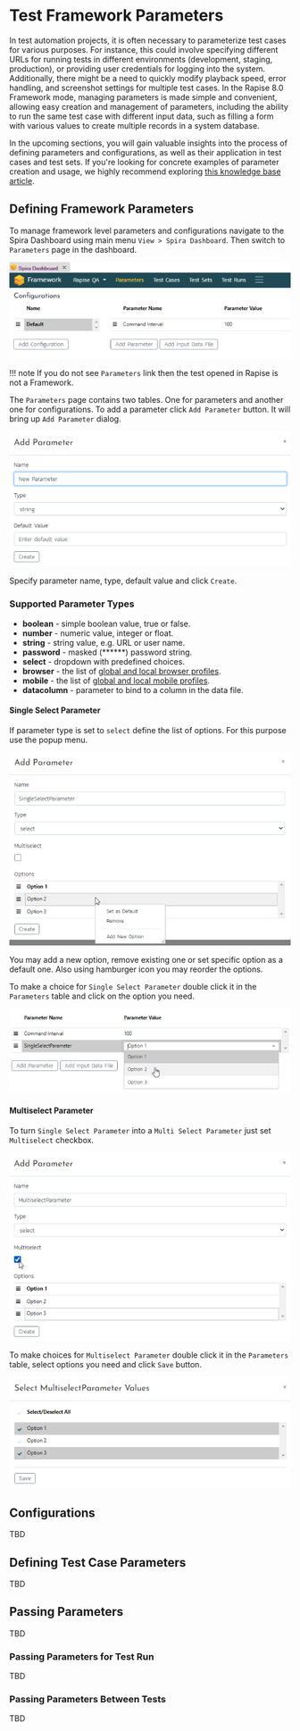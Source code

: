 # Test Framework Parameters

In test automation projects, it is often necessary to parameterize test cases for various purposes. For instance, this could involve specifying different URLs for running tests in different environments (development, staging, production), or providing user credentials for logging into the system. Additionally, there might be a need to quickly modify playback speed, error handling, and screenshot settings for multiple test cases. In the Rapise 8.0 Framework mode, managing parameters is made simple and convenient, allowing easy creation and management of parameters, including the ability to run the same test case with different input data, such as filling a form with various values to create multiple records in a system database.

In the upcoming sections, you will gain valuable insights into the process of defining parameters and configurations, as well as their application in test cases and test sets. If you're looking for concrete examples of parameter creation and usage, we highly recommend exploring [this knowledge base article](https://www.inflectra.com/Support/KnowledgeBase/KB749.aspx).

## Defining Framework Parameters

To manage framework level parameters and configurations navigate to the Spira Dashboard using main menu `View > Spira Dashboard`. Then switch to `Parameters` page in the dashboard.

![Parameters Page](img/parameters_parameters_tab.png)

!!! note
    If you do not see `Parameters` link then the test opened in Rapise is not a Framework.

The `Parameters` page contains two tables. One for parameters and another one for configurations. To add a parameter click `Add Parameter` button. It will bring up `Add Parameter` dialog.

![Add Parameter Dialog](img/parameters_add_parameter_dialog.png)

Specify parameter name, type, default value and click `Create`. 

### Supported Parameter Types

- **boolean** - simple boolean value, true or false.
- **number** - numeric value, integer or float.
- **string** - string value, e.g. URL or user name. 
- **password** - masked (******) password string.
- **select** - dropdown with predefined choices.
- **browser** - the list of [global and local browser profiles](../selenium_settings_dialog.md#local-selenium-profiles).
- **mobile** - the list of [global and local mobile profiles](../mobile_settings_dialog.md#local-mobile-profiles).
- **datacolumn** - parameter to bind to a column in the data file.

#### Single Select Parameter

If parameter type is set to `select` define the list of options. For this purpose use the popup menu.

![Single Select Parameter](img/parameters_add_single_select_parameter.png)

You may add a new option, remove existing one or set specific option as a default one. Also using hamburger icon you may reorder the options.

To make a choice for `Single Select Parameter` double click it in the `Parameters` table and click on the option you need.

![Choose Single Select Option](img/parameters_choose_single_select_option.png)

#### Multiselect Parameter

To turn `Single Select Parameter` into a `Multi Select Parameter` just set `Multiselect` checkbox.

![Multiselect Parameter](img/parameters_add_multiselect_parameter.png)

To make choices for `Multiselect Parameter` double click it in the `Parameters` table, select options you need and click `Save` button.

![Choose Multiselect Options](img/parameters_choose_multiselect_options.png)

## Configurations

TBD

## Defining Test Case Parameters

TBD

## Passing Parameters

TBD

### Passing Parameters for Test Run

TBD

### Passing Parameters Between Tests

TBD
